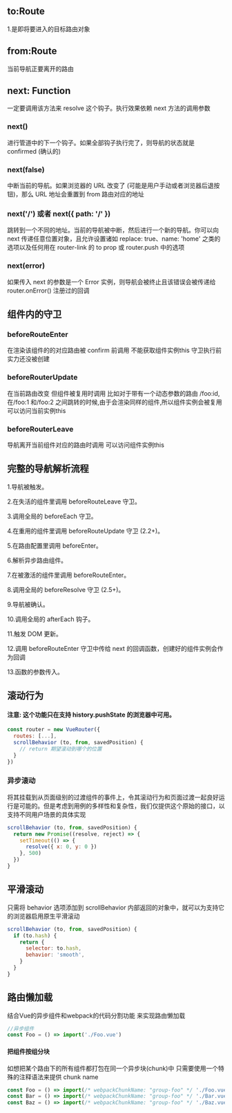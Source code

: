 to:Route
---
1.是即将要进入的目标路由对象

from:Route
---
当前导航正要离开的路由

next: Function
---
一定要调用该方法来 resolve 这个钩子。执行效果依赖 next 方法的调用参数
### next()
进行管道中的下一个钩子。如果全部钩子执行完了，则导航的状态就是 confirmed (确认的)
### next(false)
中断当前的导航。如果浏览器的 URL 改变了 (可能是用户手动或者浏览器后退按钮)，那么 URL 地址会重置到 from 路由对应的地址
### next('/') 或者 next({ path: '/' })
跳转到一个不同的地址。当前的导航被中断，然后进行一个新的导航。你可以向 next 传递任意位置对象，且允许设置诸如 replace: true、name: 'home' 之类的选项以及任何用在 router-link 的 to prop 或 router.push 中的选项
### next(error)
如果传入 next 的参数是一个 Error 实例，则导航会被终止且该错误会被传递给 router.onError() 注册过的回调

组件内的守卫
---
### beforeRouteEnter
在渲染该组件的的对应路由被 confirm 前调用
不能获取组件实例this 守卫执行前实力还没被创建

### beforeRouterUpdate
在当前路由改变 但组件被复用时调用
比如对于带有一个动态参数的路由 /foo:id,在/foo:1 和/foo:2 之间跳转的时候,由于会渲染同样的组件,所以组件实例会被复用
可以访问当前实例this

### beforeRouterLeave
导航离开当前组件对应的路由时调用
可以访问组件实例this

完整的导航解析流程
---
1.导航被触发。

2.在失活的组件里调用 beforeRouteLeave 守卫。

3.调用全局的 beforeEach 守卫。

4.在重用的组件里调用 beforeRouteUpdate 守卫 (2.2+)。

5.在路由配置里调用 beforeEnter。

6.解析异步路由组件。

7.在被激活的组件里调用 beforeRouteEnter。

8.调用全局的 beforeResolve 守卫 (2.5+)。

9.导航被确认。

10.调用全局的 afterEach 钩子。

11.触发 DOM 更新。

12.调用 beforeRouteEnter 守卫中传给 next 的回调函数，创建好的组件实例会作为回调

13.函数的参数传入。

滚动行为
---
#### 注意: 这个功能只在支持 history.pushState 的浏览器中可用。
```js
const router = new VueRouter({
  routes: [...],
  scrollBehavior (to, from, savedPosition) {
    // return 期望滚动到哪个的位置
  }
})
```

### 异步滚动
将其挂载到从页面级别的过渡组件的事件上，令其滚动行为和页面过渡一起良好运行是可能的。但是考虑到用例的多样性和复杂性，我们仅提供这个原始的接口，以支持不同用户场景的具体实现
```js
scrollBehavior (to, from, savedPosition) {
  return new Promise((resolve, reject) => {
    setTimeout(() => {
      resolve({ x: 0, y: 0 })
    }, 500)
  })
}
```
平滑滚动
---
只需将 behavior 选项添加到 scrollBehavior 内部返回的对象中，就可以为支持它的浏览器启用原生平滑滚动
```js
scrollBehavior (to, from, savedPosition) {
  if (to.hash) {
    return {
      selector: to.hash,
      behavior: 'smooth',
    }
  }
}
```
路由懒加载
---
结合Vue的异步组件和webpack的代码分割功能 来实现路由懒加载
```js
//异步组件
const Foo = () => import('./Foo.vue')
```

#### 把组件按组分块
如想把某个路由下的所有组件都打包在同一个异步块(chunk)中 只需要使用一个特殊的注释语法来提供 chunk name
```js
const Foo = () => import(/* webpackChunkName: "group-foo" */ './Foo.vue')
const Bar = () => import(/* webpackChunkName: "group-foo" */ './Bar.vue')
const Baz = () => import(/* webpackChunkName: "group-foo" */ './Baz.vue')
```